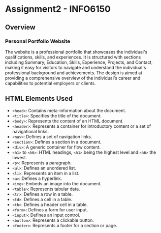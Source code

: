 # Assignment2 - INFO6150
## Overview
### Personal Portfolio Website
The website is a professional portfolio that showcases the individual's qualifications, skills, and experiences. It is structured with sections including Summary, Education, Skills, Experience, Projects, and Contact, making it easy for visitors to navigate and understand the individual's professional background and achievements. The design is aimed at providing a comprehensive overview of the individual's career and capabilities to potential employers or clients.
## HTML Elements Used
- `<head>`: Contains meta-information about the document.
- `<title>`: Specifies the title of the document.
- `<body>`: Represents the content of an HTML document.
- `<header>`: Represents a container for introductory content or a set of navigational links.
- `<nav>`: Defines a set of navigation links.
- `<section>`: Defines a section in a document.
- `<div>`: A generic container for flow content.
- `<h1>` to `<h6>`: HTML headings, `<h1>` being the highest level and `<h6>` the lowest.
- `<p>`: Represents a paragraph.
- `<ul>`: Defines an unordered list.
- `<li>`: Represents an item in a list.
- `<a>`: Defines a hyperlink.
- `<img>`: Embeds an image into the document.
- `<table>`: Represents tabular data.
- `<tr>`: Defines a row in a table.
- `<td>`: Defines a cell in a table.
- `<th>`: Defines a header cell in a table.
- `<form>`: Defines a form for user input.
- `<input>`: Defines an input control.
- `<button>`: Represents a clickable button.
- `<footer>`: Represents a footer for a section or page.
